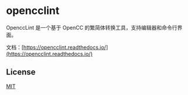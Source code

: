 # opencclint

OpenccLint 是一个基于 OpenCC 的繁简体转换工具，支持编辑器和命令行界面。

文档：[https://opencclint.readthedocs.io/](https://opencclint.readthedocs.io/)

## License

[MIT](./LICENSE)
